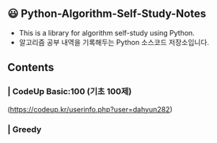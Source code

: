 ## :smiley: Python-Algorithm-Self-Study-Notes

* This is a library for algorithm self-study using Python.
* 알고리즘 공부 내역을 기록해두는 Python 소스코드 저장소입니다.

## Contents

### | CodeUp Basic:100 (기초 100제)
(https://codeup.kr/userinfo.php?user=dahyun282)
   
   
### | Greedy
